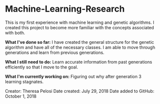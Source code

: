 # Machine-Learning-Research
This is my first experience with machine learning and genetic algorithms. I created this project to become more familiar 
with the concepts associated with both.

<b>What I've done so far:</b> I have created the general structure for the genetic algorithm and have all of the necessary classes.
I am able to move through generations and learn from previous generations.

<b>What I still need to do:</b> Learn accurate information from past generations efficiently so that I move to the goal.

<b>What I'm currently working on:</b> Figuring out why after generation 3 learning stagnates.

Creator: Theresa Pelosi
Date created: July 29, 2018
Date added to GitHub: October 1, 2018
